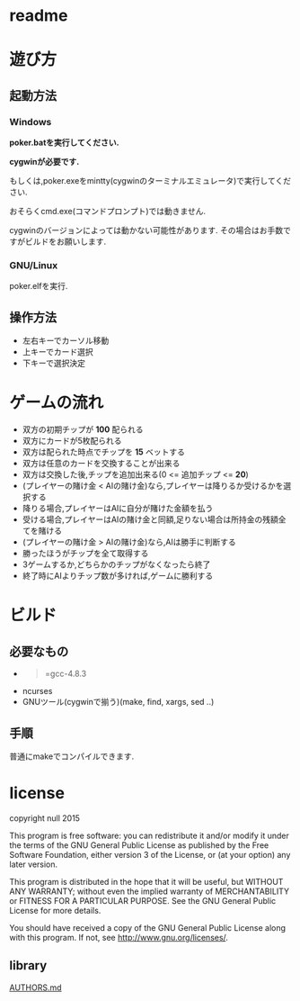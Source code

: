 # readme

# 遊び方

## 起動方法

### Windows

**poker.batを実行してください.**

**cygwinが必要です.**

もしくは,poker.exeをmintty(cygwinのターミナルエミュレータ)で実行してください.

おそらくcmd.exe(コマンドプロンプト)では動きません.

cygwinのバージョンによっては動かない可能性があります.
その場合はお手数ですがビルドをお願いします.

### GNU/Linux

poker.elfを実行.

## 操作方法

* 左右キーでカーソル移動
* 上キーでカード選択
* 下キーで選択決定

# ゲームの流れ

* 双方の初期チップが **100** 配られる
* 双方にカードが5枚配られる
* 双方は配られた時点でチップを **15** ベットする
* 双方は任意のカードを交換することが出来る
* 双方は交換した後,チップを追加出来る(0 <= 追加チップ <= **20**)
* (プレイヤーの賭け金 < AIの賭け金)なら,プレイヤーは降りるか受けるかを選択する
* 降りる場合,プレイヤーはAIに自分が賭けた金額を払う
* 受ける場合,プレイヤーはAIの賭け金と同額,足りない場合は所持金の残額全てを賭ける
* (プレイヤーの賭け金 > AIの賭け金)なら,AIは勝手に判断する
* 勝ったほうがチップを全て取得する
* 3ゲームするか,どちらかのチップがなくなったら終了
* 終了時にAIよりチップ数が多ければ,ゲームに勝利する

# ビルド

## 必要なもの

* >=gcc-4.8.3
* ncurses
* GNUツール(cygwinで揃う)(make, find, xargs, sed ..)

## 手順

普通にmakeでコンパイルできます.

# license

copyright null 2015

This program is free software: you can redistribute it and/or modify
it under the terms of the GNU General Public License as published by
the Free Software Foundation, either version 3 of the License, or
(at your option) any later version.

This program is distributed in the hope that it will be useful,
but WITHOUT ANY WARRANTY; without even the implied warranty of
MERCHANTABILITY or FITNESS FOR A PARTICULAR PURPOSE.  See the
GNU General Public License for more details.

You should have received a copy of the GNU General Public License
along with this program.  If not, see <http://www.gnu.org/licenses/>.

## library

[AUTHORS.md](AUTHORS.md)
